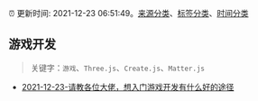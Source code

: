 :alarm_clock: 更新时间: 2021-12-23 06:51:49。[来源分类](../README.md)、[标签分类](../TAGS.md)、[时间分类](../TIMELINE.md)

## 游戏开发


> 关键字：`游戏`、`Three.js`、`Create.js`、`Matter.js`



- [2021-12-23-请教各位大佬，想入门游戏开发有什么好的途径](https://www.v2ex.com/t/823966) 